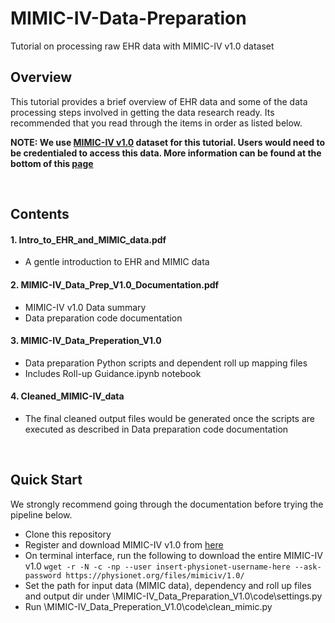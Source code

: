 # MIMIC-IV-Data-Preparation
Tutorial on processing raw EHR data with MIMIC-IV v1.0 dataset

## Overview

This tutorial provides a brief overview of EHR data and some of the data processing steps involved in getting the data research ready. Its recommended that you read through the items in order as listed below. 

**NOTE: We use [MIMIC-IV v1.0](https://physionet.org/content/mimiciv/1.0/) dataset for this tutorial. Users would need to be credentialed to access this data. More information can be found at the bottom of this [page](https://physionet.org/content/mimiciv/1.0/)**

<br/>

## Contents

#### 1. Intro_to_EHR_and_MIMIC_data.pdf
* A gentle introduction to EHR and MIMIC data


#### 2. MIMIC-IV_Data_Prep_V1.0_Documentation.pdf
* MIMIC-IV v1.0 Data summary
* Data preparation code documentation


#### 3. MIMIC-IV_Data_Preperation_V1.0
* Data preparation Python scripts and dependent roll up mapping files
* Includes Roll-up Guidance.ipynb notebook


#### 4. Cleaned_MIMIC-IV_data
* The final cleaned output files would be generated once the scripts are executed as described in Data preparation code documentation 


<br/>

## Quick Start
We strongly recommend going through the documentation before trying the pipeline below.

* Clone this repository
* Register and download MIMIC-IV v1.0 from [here](https://physionet.org/content/mimiciv/1.0/)
* On terminal interface, run the following to download the entire MIMIC-IV v1.0 ``` wget -r -N -c -np --user insert-physionet-username-here --ask-password https://physionet.org/files/mimiciv/1.0/ ```
* Set the path for input data (MIMIC data), dependency and roll up files and output dir under \MIMIC-IV_Data_Preparation_V1.0\code\settings.py
* Run \MIMIC-IV_Data_Preperation_V1.0\code\clean_mimic.py


<br/>
